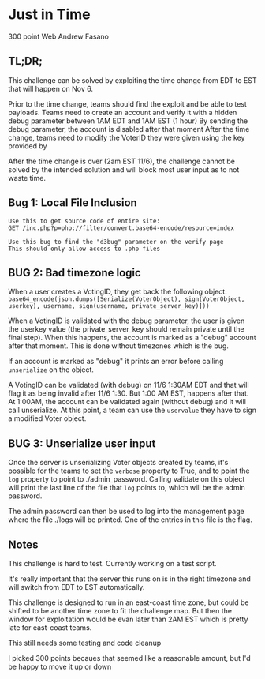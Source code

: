 Just in Time
=============
300 point
Web
Andrew Fasano

TL;DR;
-------------------
This challenge can be solved by exploiting the time change from EDT to EST that will happen on Nov 6.

Prior to the time change, teams should find the exploit and be able to test payloads.
Teams need to create an account and verify it with a hidden debug parameter between 1AM EDT and 1AM EST (1 hour)
By sending the debug parameter, the account is disabled after that moment
After the time change, teams need to modify the VoterID they were given using the key provided by 


After the time change is over (2am EST 11/6), the challenge cannot be solved by the intended solution and will block most user input as to not waste time.


Bug 1: Local File Inclusion
---------------------------
	Use this to get source code of entire site:
	GET /inc.php?p=php://filter/convert.base64-encode/resource=index

	Use this bug to find the "d3bug" parameter on the verify page
	This should only allow access to .php files

BUG 2: Bad timezone logic
---------------------------
When a user creates a VotingID, they get back the following object:
` base64_encode(json.dumps([Serialize(VoterObject), sign(VoterObject, userkey), username, sign(username, private_server_key)]))`

When a VotingID is validated with the debug parameter, the user is given the userkey value (the private_server_key should remain private until the final step). When this happens, the account is marked as a "debug" account after that moment. This is done without timezones which is the bug.

If an account is marked as "debug" it prints an error before calling `unserialize` on the object.

A VotingID can be validated (with debug) on 11/6 1:30AM EDT and that will flag it as being invalid after 11/6 1:30. But 1:00 AM EST, happens after that. At 1:00AM, the account can be validated again (without debug) and it will call unserialize. At this point, a team can use the `uservalue` they have to sign a modified Voter object.

BUG 3: Unserialize user input
----------------------------
Once the server is unserializing Voter objects created by teams, it's possible for the teams to set the `verbose` property to True, and to point the `log` property to point to ./admin_password. Calling validate on this object will print the last line of the file that `log` points to, which will be the admin password.

The admin password can then be used to log into the management page where the file ./logs will be printed. One of the entries in this file is the flag.

Notes
-----
This challenge is hard to test. Currently working on a test script.

It's really important that the server this runs on is in the right timezone and will switch from EDT to EST automatically.

This challenge is designed to run in an east-coast time zone, but could be shifted to be another time zone to fit the challenge map. But then the window for exploitation would be evan later than 2AM EST which is pretty late for east-coast teams.

This still needs some testing and code cleanup

I picked 300 points becaues that seemed like a reasonable amount, but I'd be happy to move it up or down
